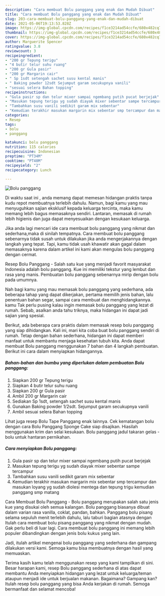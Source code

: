 ```yaml
---
description: "Cara membuat Bolu panggang yang enak dan Mudah Dibuat"
title: "Cara membuat Bolu panggang yang enak dan Mudah Dibuat"
slug: 203-cara-membuat-bolu-panggang-yang-enak-dan-mudah-dibuat
date: 2021-05-06T19:13:53.828Z
image: https://img-global.cpcdn.com/recipes/f1ce3214ad54ccfe/680x482cq70/bolu-panggang-foto-resep-utama.jpg
thumbnail: https://img-global.cpcdn.com/recipes/f1ce3214ad54ccfe/680x482cq70/bolu-panggang-foto-resep-utama.jpg
cover: https://img-global.cpcdn.com/recipes/f1ce3214ad54ccfe/680x482cq70/bolu-panggang-foto-resep-utama.jpg
author: Marguerite Spencer
ratingvalue: 3.8
reviewcount: 3
recipeingredient:
- "200 gr Tepung terigu"
- "4 butir telur suhu ruang"
- "200 gr Gula pasir"
- "200 gr Margarin cair"
- " Sp 1sdt setengah sachet susu kental manis"
- " Baking powder 12sdt Sejumput garam secukupnya vanili"
- "sesuai selera Bahan topping"
recipeinstructions:
- "Gula pasir sp dan telur mixer sampai ngembang putih pucat berjejak"
- "Masukan tepung terigu yg sudah diayak mixer sebentar sampe tercampur"
- "Tambahkan susu vanili sedikit garam mix sebentar"
- "Kemudian terakhir masukan margarin mix sebentar smp tercampur dan masukan loyang yg sudah diolesi mentega dan tepung trigu kemudian panggang smp matang"
categories:
- Resep
tags:
- bolu
- panggang

katakunci: bolu panggang 
nutrition: 115 calories
recipecuisine: Indonesian
preptime: "PT34M"
cooktime: "PT40M"
recipeyield: "2"
recipecategory: Lunch

---
```



![Bolu panggang](https://img-global.cpcdn.com/recipes/f1ce3214ad54ccfe/680x482cq70/bolu-panggang-foto-resep-utama.jpg)

Di waktu  saat ini , anda memang dapat memesan hidangan praktis tanpa kudu repot membuatnya terlebih dahulu. Namun, bagi kamu yang mau menyuguhkan sajian eksklusif kepada keluarga tercinta, maka kamu memang lebih bagus memasaknya sendiri. Lantaran, memasak di rumah lebih higienis dan juga dapat menyesuaikan dengan kesukaan keluarga.

Jika anda lagi mencari ide cara membuat bolu panggang yang nikmat dan sederhana,maka di sinilah tempatnya. Cara membuat bolu panggang  sebenarnya tidak susah untuk dilakukan jika anda mengerjakannya dengan langkah yang tepat. Tapi, kamu tidak usah khawatir akan gagal dalam memasaknya 
karena dalam artikel ini kami akan mengulas bolu panggang dengan cermat.  

Resep Bolu Panggang - Salah satu kue yang menjadi favorit masyarakat Indonesia adalah bolu panggang. Kue ini memiliki tekstur yang lembut dan rasa yang manis. Pembuatan bolu panggang sebenarnya mirip dengan bolu pada umumnya.

Nah bagi kamu yang mau memasak bolu panggang yang sederhana, ada beberapa tahap yang dapat dikerjakan, pertama memilih jenis bahan, lalu penentuan bahan segar, sampai cara membuat dan menghidangkannya. kamu Tak perlu pusing kalau ingin memasak bolu panggang yang lezat di rumah. Sebab, asalkan anda  tahu triknya, maka hidangan ini dapat jadi sajian yang spesial.

Berikut, ada beberapa cara praktis  dalam memasak resep bolu panggang yang siap dihidangkan. Kali ini, mari kita coba buat bolu panggang sendiri di rumah. Tetap dengan bahan sederhana, hidangan ini dapat memberi manfaat untuk membantu menjaga kesehatan tubuh kita. Anda dapat membuat Bolu panggang menggunakan 7 bahan dan 4 langkah pembuatan. Berikut ini cara dalam menyiapkan hidangannya.

<!--inarticleads1-->

##### Bahan-bahan dan bumbu yang diperlukan dalam pembuatan Bolu panggang:

1. Siapkan 200 gr Tepung terigu
1. Siapkan 4 butir telur suhu ruang
1. Siapkan 200 gr Gula pasir
1. Ambil 200 gr Margarin cair
1. Sediakan  Sp 1sdt, setengah sachet susu kental manis
1. Gunakan  Baking powder 1/2sdt. Sejumput garam secukupnya vanili
1. Ambil sesuai selera Bahan topping


Lihat juga resep Bolu Tape Panggang enak lainnya. Cek kematangan bolu dengan cara Bolu Panggang Sponge Cake siap disajikan. Hiasilah menggunakan krim dan selai kesukaan. Bolu panggang jadul takaran gelas - bolu untuk hantaran pernikahan. 

<!--inarticleads2-->

##### Cara menyiapkan Bolu panggang:

1. Gula pasir sp dan telur mixer sampai ngembang putih pucat berjejak
1. Masukan tepung terigu yg sudah diayak mixer sebentar sampe tercampur
1. Tambahkan susu vanili sedikit garam mix sebentar
1. Kemudian terakhir masukan margarin mix sebentar smp tercampur dan masukan loyang yg sudah diolesi mentega dan tepung trigu kemudian panggang smp matang


Cara Membuat Bolu Panggang - Bolu panggang merupakan salah satu jenis kue yang disukai oleh semua kalangan. Bolu panggang biasanya dibuat dalam varian rasa vanilla, coklat, pandan, bahkan. Panggang bolu pisang selama sepuluh menit terlebih dahulu, lalu taburi bagian atasnya dengan Itulah cara membuat bolu pisang panggang yang nikmat dengan mudah. Gak perlu beli di luar lagi. Cara membuat bolu panggang ini memang lebih populer dibandingkan dengan jenis bolu kukus yang lain. 

Jadi, itulah artikel mengenai  bolu panggang  yang sederhana dan gampang dilakukan versi kami. Semoga kamu bisa membuatnya dengan hasil yang memuaskan. 

Terima kasih kamu telah menggunakan resep yang kami tampilkan di sini. Besar harapan kami, resep  Bolu panggang sederhana di atas dapat membantu Anda menyiapkan hidangan yang lezat untuk keluarga/teman ataupun menjadi ide untuk berjualan makanan. Bagaimana? Gampang kan? Itulah resep bolu panggang yang bisa Anda kerjakan di rumah. Semoga bermanfaat dan selamat mencoba!

